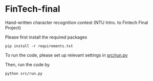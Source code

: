 # FinTech-final
Hand-written character recognition contest (NTU Intro. to Fintech Final Project)


Please first install the required packages
```
pip install -r requirements.txt
```

To run the code, please set up relevant settings in [src/run.py](src/run.py)


Then, run the code by 
```
python src/run.py
```
